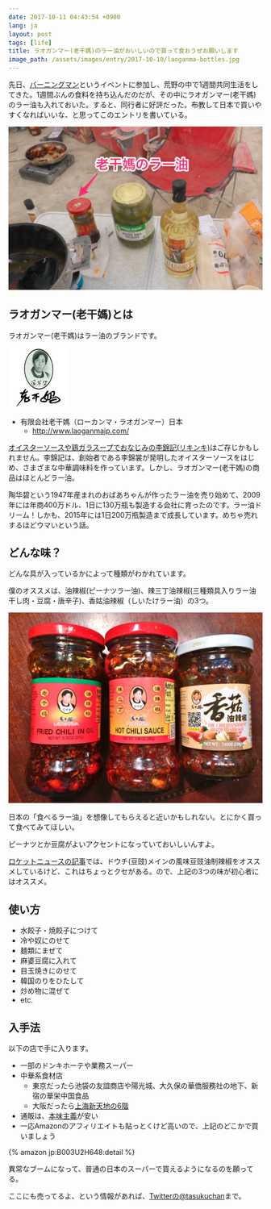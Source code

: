 ```yaml
---
date: 2017-10-11 04:43:54 +0900
lang: ja
layout: post
tags: [life]
title: ラオガンマー(老干媽)のラー油がおいしいので買って食おうぜお願いします
image_path: /assets/images/entry/2017-10-10/laoganma-bottles.jpg
---
```

先日、[バーニングマン](https://ja.wikipedia.org/wiki/%E3%83%90%E3%83%BC%E3%83%8B%E3%83%B3%E3%82%B0%E3%83%9E%E3%83%B3)というイベントに参加し、荒野の中で1週間共同生活をしてきた。1週間ぶんの食料を持ち込んだのだが、その中にラオガンマー(老干媽)のラー油も入れておいた。すると、同行者に好評だった。布教して日本で買いやすくなればいいな、と思ってこのエントリを書いている。

![老干媽のラー油inバーニングマン](/assets/images/entry/2017-10-10/laoganma-in-burning-man.jpg)

## ラオガンマー(老干媽)とは

ラオガンマー(老干媽)はラー油のブランドです。

![老干媽こと陶华碧さん](/assets/images/entry/2017-10-10/laoganma-logo.jpg)

- 有限会社老干媽（ローカンマ・ラオガンマー）日本
    - http://www.laoganmajp.com/

[オイスターソースや鶏ガラスープでおなじみの李錦記(リキンキ)](https://www.sbfoods.co.jp/lkk/index.html)はご存じかもしれません。李錦記は、創始者である李錦裳が発明したオイスターソースをはじめ、さまざまな中華調味料を作っています。しかし、ラオガンマー(老干媽)の商品はほとんどラー油。

陶华碧という1947年産まれのおばあちゃんが作ったラー油を売り始めて、2009年には年商400万ドル、1日に130万瓶も製造する会社に育ったのです。ラー油ドリーム！しかも、2015年には1日200万瓶製造まで成長しています。めちゃ売れするほどウマいという話。

## どんな味？

どんな具が入っているかによって種類がわかれています。

僕のオススメは、油辣椒(ピーナツラー油)、辣三丁油辣椒(三種類具入りラー油 干し肉・豆腐・唐辛子)、香姑油辣椒（しいたけラー油）の3つ。

![油辣椒、辣三丁油辣椒、香姑油辣椒](/assets/images/entry/2017-10-10/laoganma-bottles.jpg)

日本の「食べるラー油」を想像してもらえると近いかもしれない。とにかく買って食べてみてほしい。

ピーナツとか豆腐がよいアクセントになっていておいしいんすよ。

[ロケットニュースの記事](https://rocketnews24.com/2011/11/13/150185/)では、ドウチ(豆豉)メインの風味豆豉油制辣椒をオススメしているけど、これはちょっとクセがある。ので、上記の3つの味が初心者にはオススメ。

## 使い方

- 水餃子・焼餃子につけて
- 冷や奴にのせて
- 麺類にまぜて
- 麻婆豆腐に入れて
- 目玉焼きにのせて
- 韓国のりをひたして
- 炒め物に混ぜて
- etc.

## 入手法

以下の店で手に入ります。

- 一部のドンキホーテや業務スーパー
- 中華系食材店
    - 東京だったら池袋の友誼商店や陽光城、大久保の華僑服務社の地下、新宿の華栄中国食品
    - 大阪だったら[上海新天地の6階](http://www.shanghai-xtd.jp/)
- 通販は、[本味主義](https://honmi.asia/)が安い
- 一応Amazonのアフィリエイトも貼っとくけど高いので、上記のどこかで買いましょう

{% amazon jp:B003U2H648:detail %}

異常なブームになって、普通の日本のスーパーで買えるようになるのを願ってる。

ここにも売ってるよ、という情報があれば、[Twitterの@tasukuchan](https://twitter.com/tasukuchan/)まで。
